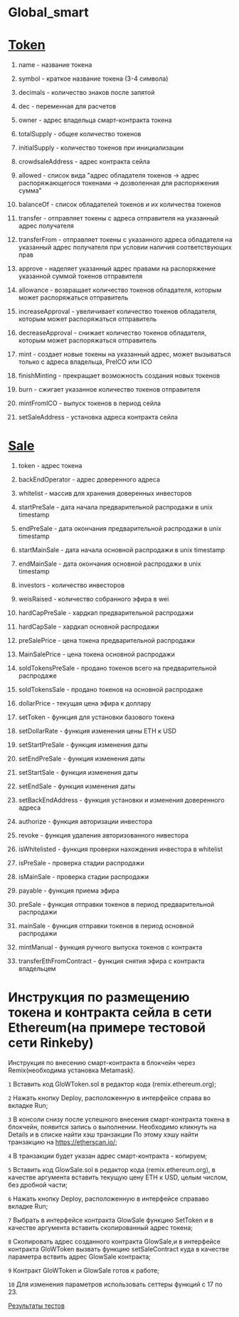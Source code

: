 # Global_smart

# [Token](https://rinkeby.etherscan.io/address/0x72023610f39fd587ab352447dce8540c2f824851#code)

1) name - название токена

2) symbol - краткое название токена (3-4 символа)

3) decimals - количество знаков после запятой

4) dec - переменная для расчетов

5) owner - адрес владельца смарт-контракта токена

6) totalSupply - общее количество токенов

7) initialSupply - количество токенов при инициализации

8) crowdsaleAddress - адрес контракта сейла

9) allowed - список вида "адрес обладателя токенов -> адрес распоряжающегося токенами -> дозволенная для распоряжения сумма"

10) balanceOf - список обладателей токенов и их количества токенов

11) transfer - отправляет токены с адреса отправителя на указанный адрес получателя

12) transferFrom - отправляет токены с указанного адреса обладателя на указанный адрес получателя при условии наличия соответствующих прав

13) approve - наделяет указанный адрес правами на распоряжение указанной суммой токенов отправителя

14) allowance - возвращает количество токенов обладателя, которым может распоряжаться отправитель

15) increaseApproval - увеличивает количество токенов обладателя, которым может распоряжаться отправитель

16) decreaseApproval - снижает количество токенов обладателя, которым может распоряжаться отправитель

17) mint - создает новые токены на указанный адрес, может вызываться только c адреса владельца, PreICO или ICO

18) finishMinting - прекращает возможность создания новых токенов

19) burn - сжигает указанное количество токенов отправителя

20) mintFromICO - выпуск токенов в период сейла

21) setSaleAddress - установка адреса контракта сейла



# [Sale](https://rinkeby.etherscan.io/address/0xcce08fc2bd4e22f7dea8bc6533b51f30f1817461#code)

1) token - адрес токена

2) backEndOperator - адрес доверенного адреса

3) whitelist - массив для хранения доверенных инвесторов

4) startPreSale - дата начала предварительной распродажи в unix timestamp

5) endPreSale - дата окончания предварительной распродажи в unix timestamp

6) startMainSale - дата начала основной распродажи в unix timestamp

7) endMainSale - дата окончания основной распродажи в unix timestamp

8) investors - количество инвесторов

9) weisRaised - количество собранного эфира в wei

10) hardCapPreSale - хардкап предварительной распродажи

11) hardCapSale - хардкап основной распродажи

12) preSalePrice - цена токена предварительной распродажи

13) MainSalePrice - цена токена основной распродажи

14) soldTokensPreSale - продано токенов всего на предварительной распродаже

15) soldTokensSale - продано токенов на основной распродаже

16) dollarPrice - текущая цена эфира к доллару

17) setToken - функция для установки базового токена

18) setDollarRate - функция изменения цены ETH к USD

19) setStartPreSale - функция изменения даты

20) setEndPreSale - функция изменения даты

21) setStartSale - функция изменения даты

22) setEndSale - функция изменения даты

23) setBackEndAddress - функция установки и изменения доверенного адреса

24) authorize - функция авторизации инвестора

25) revoke - функция удаления авторизованного нивестора

26) isWhitelisted - функция проверки нахождения инвестора в whitelist

27) isPreSale - проверка стадии распродажи

28) isMainSale - проверка стадии распродажи

29) payable - функция приема эфира

30) preSale - функция отправки токенов в период предварительной распродажи

31) mainSale - функция отправки токенов в период основной распродажи

32) mintManual - функция ручного выпуска токенов с контракта

33) transferEthFromContract - функция снятия эфира с контракта владельцем



# Инструкция по размещению токена и контракта сейла в сети Ethereum(на примере тестовой сети Rinkeby)

Инструкция по внесению смарт-контракта в блокчейн через Remix(необходима установка Metamask).

`1` Вставить код GloWToken.sol в редактор кода (remix.ethereum.org);

`2` Нажать кнопку Deploy, расположенную в интерфейсе справа во вкладке Run;

`3` В консоли снизу после успешного внесения смарт-контракта токена в блокчейн, появится запись о выполнении. Необходимо кликнуть на Details и в списке найти хэш транзакции
По этому хэшу найти транзакцию на https://etherscan.io/;

`4` В транзакции будет указан адрес смарт-контракта - копируем;

`5` Вставить код GlowSale.sol в редактор кода (remix.ethereum.org), в качестве аргумента вставить текущую цену ETH к USD, целым числом, без дробной части;

`6` Нажать кнопку Deploy, расположенную в интерфейсе справаво вкладке Run;

`7` Выбрать в интерфейсе контракта GlowSale функцию SetToken и в качестве аргумента вставить скопированный адрес токена;

`8` Скопировать адрес созданного контракта GlowSale,и в интерфейсе контракта GloWToken вызвать функцию setSaleContract куда в качестве параметра вствить адрес GlowSale контракта;

`9` Контракт GloWToken и GlowSale готов к работе;

`10` Для изменения параметров использовать сеттеры функций с 17 по 23.

[Результаты тестов](https://github.com/elephant-marketing/Global_smart/blob/master/tests.txt)